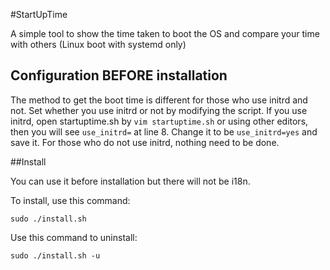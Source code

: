#StartUpTime

A simple tool to show the time taken to boot the OS and compare your time with others (Linux boot with systemd only)

## Configuration BEFORE installation

The method to get the boot time is different for those who use initrd and not. Set whether you use initrd or not by modifying the script. If you use initrd, open startuptime.sh by `vim startuptime.sh` or using other editors, then you will see `use_initrd=` at line 8. Change it to be `use_initrd=yes` and save it. For those who do not use initrd, nothing need to be done.

##Install

You can use it before installation but there will not be i18n.

To install, use this command:

	sudo ./install.sh

Use this command to uninstall:

	sudo ./install.sh -u

